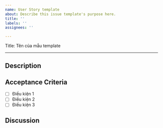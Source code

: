 ```yaml
---
name: User Story template
about: Describe this issue template's purpose here.
title: ''
labels: ''
assignees: ''

---
```


Title: Tên của mẫu template

---

## Description
<!-- Xác định vấn đề hoặc tính năng mà bạn muốn đề xuất. Cung cấp ngữ cảnh nếu cần. -->

## Acceptance Criteria
<!-- Định rõ những điểm nào cần đạt được cho việc mà issue này được coi là hoàn thành. -->

- [ ] Điều kiện 1
- [ ] Điều kiện 2
- [ ] Điều kiện 3

## Discussion
<!-- Bất kỳ vấn đề, ý tưởng, hoặc câu hỏi có liên quan đến issue này. -->
